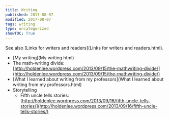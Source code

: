 ```yaml
---
title: Writing
published: 2017-08-07
modified: 2017-08-07
tags: writing
type: uncategorized
showTOC: True
---
```




See also [Links for writers and readers](Links for writers and readers.html).

+ [My writing](My writing.html)
+ The math-writing divide: [http://holdenlee.wordpress.com/2013/09/15/the-mathwriting-divide/](http://holdenlee.wordpress.com/2013/09/15/the-mathwriting-divide/)
+ [What I learned about writing from my professors](What I learned about writing from my professors.html)
+ Storytelling
    + Fifth uncle tells stories: [http://holdenlee.wordpress.com/2013/09/16/fifth-uncle-tells-stories/](http://holdenlee.wordpress.com/2013/09/16/fifth-uncle-tells-stories/)


